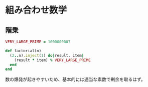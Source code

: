 # 組み合わせ数学

## 階乗
```ruby
VERY_LARGE_PRIME = 1000000007

def factorial(n)
  (2..n).inject(1) do|result, item|
    (result * item) % VERY_LARGE_PRIME
  end
end
```

数の爆発が起きやすいため、基本的には適当な素数で剰余を取るはず。

